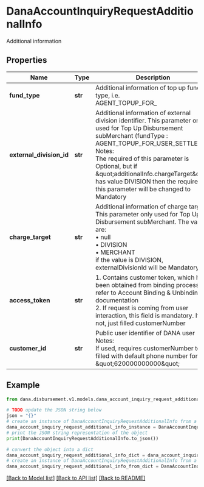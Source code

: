 # DanaAccountInquiryRequestAdditionalInfo

Additional information

## Properties

Name | Type | Description | Notes
------------ | ------------- | ------------- | -------------
**fund_type** | **str** | Additional information of top up fund type, i.e.<br /> AGENT_TOPUP_FOR_  | 
**external_division_id** | **str** | Additional information of external division identifier. This parameter only used for Top Up Disbursement subMerchant (fundType : AGENT_TOPUP_FOR_USER_SETTLE)<br /> Notes:<br /> The required of this parameter is Optional, but if \&quot;additionalInfo.chargeTarget\&quot; has value DIVISION then the required of this parameter will be changed to Mandatory  | [optional] 
**charge_target** | **str** | Additional information of charge target. This parameter only used for Top Up Disbursement subMerchant. The value are:<br /> • null<br /> • DIVISION<br /> • MERCHANT<br /> if the value is DIVISION, externalDivisionId will be Mandatory  | [optional] 
**access_token** | **str** | 1. Contains customer token, which has been obtained from binding process, refer to Account Binding &amp; Unbinding documentation<br /> 2. If request is coming from user interaction, this field is mandatory. If not, just filled customerNumber  | [optional] 
**customer_id** | **str** | Public user identifier of DANA user<br /> Notes:<br /> If used, requires customerNumber to be filled with default phone number format \&quot;620000000000\&quot;  | [optional] 

## Example

```python
from dana.disbursement.v1.models.dana_account_inquiry_request_additional_info import DanaAccountInquiryRequestAdditionalInfo

# TODO update the JSON string below
json = "{}"
# create an instance of DanaAccountInquiryRequestAdditionalInfo from a JSON string
dana_account_inquiry_request_additional_info_instance = DanaAccountInquiryRequestAdditionalInfo.from_json(json)
# print the JSON string representation of the object
print(DanaAccountInquiryRequestAdditionalInfo.to_json())

# convert the object into a dict
dana_account_inquiry_request_additional_info_dict = dana_account_inquiry_request_additional_info_instance.to_dict()
# create an instance of DanaAccountInquiryRequestAdditionalInfo from a dict
dana_account_inquiry_request_additional_info_from_dict = DanaAccountInquiryRequestAdditionalInfo.from_dict(dana_account_inquiry_request_additional_info_dict)
```
[[Back to Model list]](../README.md#documentation-for-models) [[Back to API list]](../README.md#documentation-for-api-endpoints) [[Back to README]](../README.md)


